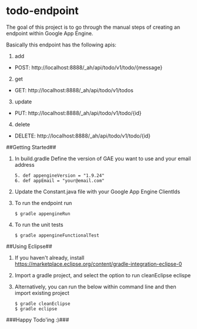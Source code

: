 # todo-endpoint

The goal of this project is to go through the manual steps of creating an endpoint within Google App Engine.

Basically this endpoint has the following apis:

1. add
 * POST: http://localhost:8888/_ah/api/todo/v1/todo/{message}
2. get
 * GET: http://localhost:8888/_ah/api/todo/v1/todos
3. update
 * PUT: http://localhost:8888/_ah/api/todo/v1/todo/{id}
4. delete
 * DELETE: http://localhost:8888/_ah/api/todo/v1/todo/{id}

##Getting Started##

1. In build.gradle Define the version of GAE you want to use and your email address

    ```
    5. def appengineVersion = "1.9.24"
    6. def appEmail = "your@email.com"
    ```
2. Update the Constant.java file with your Google App Engine ClientIds
3. To run the endpoint run

    ```
    $ gradle appengineRun 
    ```
4. To run the unit tests

    ```
    $ gradle appengineFunctionalTest 
    ```

##Using Eclipse##
1. If you haven't already, install https://marketplace.eclipse.org/content/gradle-integration-eclipse-0
2. Import a gradle project, and select the option to run cleanEclipse eclispe
3. Alternatively, you can run the below within command line and then import existing project

    ```
    $ gradle cleanEclipse
    $ gradle eclipse
    ```

###Happy Todo'ing :)###
